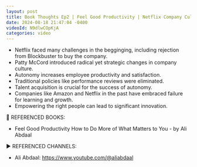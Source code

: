 ```yaml
---
layout: post
title: Book Thoughts Ep2 | Feel Good Productivity | Netflix Company Culture
date: 2024-08-18 21:47:04 -0400
videoId: N9dlwCOpKjA
categories: video
---
```

- Netflix faced many challenges in the begginging, including rejection from Blockbuster to buy the company.
- Patty McCord introduced radical yet strategic changes in company culture.
- Autonomy increases employee productivity and satisfaction.
- Traditional policies like performance reviews were eliminated.
- Talent acquisition is crucial for the success of autonomy.
- Companies like Amazon and Netflix in the past have embraced failure for learning and growth.
- Empowering the right people can lead to significant innovation.

📗 REFERENCED BOOKS:
- Feel Good Productivity How to Do More of What Matters to You - by Ali Abdaal

▶️ REFERENCED CHANNELS:
- Ali Abdaal: https://www.youtube.com/@aliabdaal